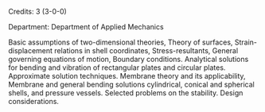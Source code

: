Credits: 3 (3-0-0)

Department: Department of Applied Mechanics

Basic assumptions of two-dimensional theories, Theory of surfaces, Strain-displacement relations in shell coordinates, Stress-resultants, General governing equations of motion, Boundary conditions. Analytical solutions for bending and vibration of rectangular plates and circular plates. Approximate solution techniques. Membrane theory and its applicability, Membrane and general bending solutions cylindrical, conical and spherical shells, and pressure vessels. Selected problems on the stability. Design considerations.